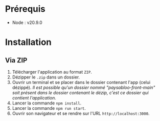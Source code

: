# Prérequis

- Node : v20.9.0

# Installation

## Via ZIP

1. Télécharger l'application au format `ZIP`.
2. Dézipper le `.zip` dans un dossier.
3. Ouvrir un terminal et se placer dans le dossier contenant l'app (celui dézippé). *Il est possible qu'un dossier nommé "paysabloo-front-main" soit présent dans le dossier contenant le dézip, c'est ce dossier qui contient l'application.*
4. Lancer la commande `npm install`.
5. Lancer la commande `npm run start`.
6. Ouvrir son navigateur et se rendre sur l'URL `http://localhost:3000`.